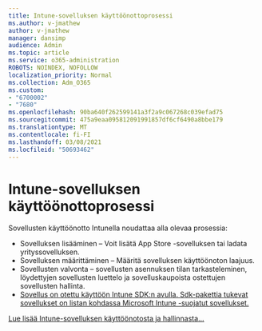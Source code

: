 ```yaml
---
title: Intune-sovelluksen käyttöönottoprosessi
ms.author: v-jmathew
author: v-jmathew
manager: dansimp
audience: Admin
ms.topic: article
ms.service: o365-administration
ROBOTS: NOINDEX, NOFOLLOW
localization_priority: Normal
ms.collection: Adm_O365
ms.custom:
- "6700002"
- "7680"
ms.openlocfilehash: 90ba640f262599141a3f2a9c067268c039efad75
ms.sourcegitcommit: 475a9eaa095812091991857df6cf6490a8bbe179
ms.translationtype: MT
ms.contentlocale: fi-FI
ms.lasthandoff: 03/08/2021
ms.locfileid: "50693462"
---
```

# <a name="intune-app-deployment-process"></a>Intune-sovelluksen käyttöönottoprosessi

Sovellusten käyttöönotto Intunella noudattaa alla olevaa prosessia:

- Sovelluksen lisääminen – Voit lisätä App Store -sovelluksen tai ladata yrityssovelluksen.
- Sovelluksen määrittäminen – Määritä sovelluksen käyttöönoton laajuus.
- Sovellusten valvonta – sovellusten asennuksen tilan tarkasteleminen, löydettyjen sovellusten luettelo ja sovelluskaupoista ostettujen sovellusten hallinta.
- [Sovellus on otettu käyttöön Intune SDK:n avulla. Sdk-pakettia tukevat sovellukset on listan kohdassa Microsoft Intune -suojatut sovellukset.](https://docs.microsoft.com/mem/intune/apps/apps-supported-intune-apps)

[Lue lisää Intune-sovelluksen käyttöönotosta ja hallinnasta...](https://docs.microsoft.com/mem/intune/apps/app-management)
